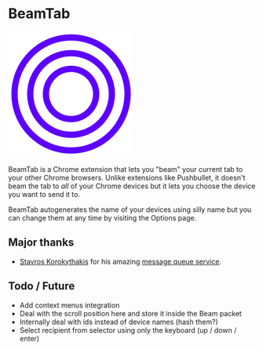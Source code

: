 # BeamTab

![BeamTab Logo](https://raw.githubusercontent.com/stelabouras/beamtab/master/icons/icon-256.png)

BeamTab is a Chrome extension that lets you "beam" your current tab to your other Chrome browsers. Unlike extensions like Pushbullet, it doesn't beam the tab to *all* of your Chrome devices but it lets you choose the device you want to send it to. 

BeamTab autogenerates the name of your devices using silly name but you can change them at any time by visiting the Options page.


## Major thanks

* [Stavros Korokythakis](https://www.stavros.io) for his amazing [message queue service](https://github.com/skorokithakis/gweet/).


## Todo / Future

* Add context menus integration
* Deal with the scroll position here and store it inside the Beam packet
* Internally deal with ids instead of device names (hash them?)
* Select recipient from selector using only the keyboard (up / down / enter)
